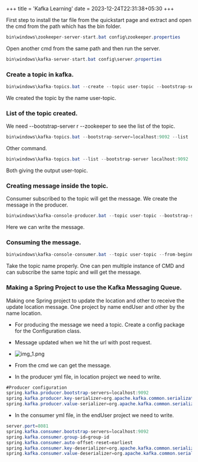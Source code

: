 +++
title = 'Kafka Learning'
date = 2023-12-24T22:31:38+05:30
+++


First step to install the tar file from the quickstart page and extract and open the cmd from the path which has the bin folder.
```java
bin\windows\zookeeper-server-start.bat config\zookeeper.properties
```
Open another cmd from the same path and then run the server.
```java
bin\windows\kafka-server-start.bat config\server.properties
```
### Create a topic in kafka.
```java
bin\windows\kafka-topics.bat --create --topic user-topic --bootstrap-server localhost:9092
```
We created the topic by the name user-topic.
### List of the topic created.
We need --bootstrap-server r --zookeeper to see the list of the topic.
```java
bin\windows\kafka-topics.bat --bootstrap-server=localhost:9092 --list
```
Other command.
```java
bin\windows\kafka-topics.bat --list --bootstrap-server localhost:9092
```
Both giving the output user-topic.
### Creating message inside the topic.
Consumer subscribed to the topic will get the message. We create the message in the producer.
```java
bin\windows\kafka-console-producer.bat --topic user-topic --bootstrap-server localhost:9092
```
Here we can write the message.
### Consuming the message.
```java
bin\windows\kafka-console-consumer.bat --topic user-topic --from-beginning --bootstrap-server localhost:9092
```

Take the topic name properly. One can pen multiple instance of CMD and can subscribe the same topic and will get the message.

### Making a Spring Project to use the Kafka Messaging Queue.
Making one Spring project to update the location and other to receive the update location message.
One project by name endUser and other by the name location.

- For producing the message we need a topic. Create a config package for the Configuration class.

- Message updated when we hit the url with post request.
- ![img_1.png](/images/img31.png)
- From the cmd we can get the message.
- In the producer yml file, in location project we need to write.
```java
#Producer configuration
spring.kafka.producer.bootstrap-servers=localhost:9092
spring.kafka.producer.key-serializer=org.apache.kafka.common.serialization.StringSerializer
spring.kafka.producer.value-serializer=org.apache.kafka.common.serialization.StringSerializer
```
- In the consumer yml file, in the endUser project we need to write.
```java
server.port=8081
spring.kafka.consumer.bootstrap-servers=localhost:9092
spring.kafka.consumer.group-id=group-id
spring.kafka.consumer.auto-offset-reset=earliest
spring.kafka.consumer.key-deserializer=org.apache.kafka.common.serialization.StringDeserializer
spring.kafka.consumer.value-deserializer=org.apache.kafka.common.serialization.StringDeserializer
```